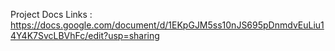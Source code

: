Project Docs Links : https://docs.google.com/document/d/1EKpGJM5ss10nJS695pDnmdvEuLiu14Y4K7SvcLBVhFc/edit?usp=sharing
